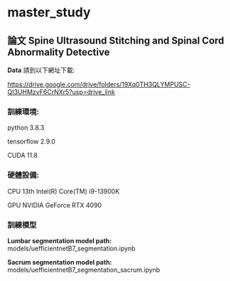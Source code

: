 # master_study
## 論文 Spine Ultrasound Stitching and Spinal Cord Abnormality Detective


**Data** 請到以下網址下載:

https://drive.google.com/drive/folders/19Xq0TH3QLYMPUSC-QI3UHMzvF6CrNXr5?usp=drive_link

### 訓練環境:
python 3.8.3

tensorflow 2.9.0

CUDA 11.8

### 硬體設備:

CPU 13th Intel(R) Core(TM) i9-13900K

GPU NVIDIA GeForce RTX 4090



### 訓練模型

**Lumbar segmentation model path:**  models/uefficientnetB7_segmentation.ipynb

**Sacrum segmentation model path:**  models/uefficientnetB7_segmentation_sacrum.ipynb
